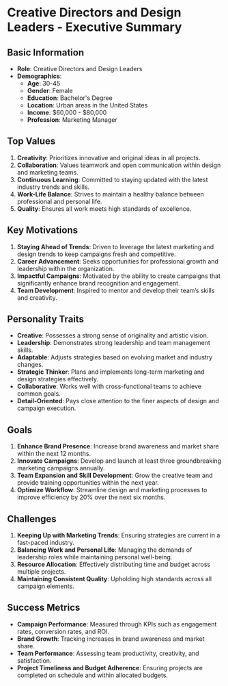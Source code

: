 # Creative Directors and Design Leaders - Executive Summary

## Basic Information
- **Role**: Creative Directors and Design Leaders
- **Demographics**:
  - **Age**: 30-45
  - **Gender**: Female
  - **Education**: Bachelor's Degree
  - **Location**: Urban areas in the United States
  - **Income**: $60,000 - $80,000
  - **Profession**: Marketing Manager

## Top Values
1. **Creativity**: Prioritizes innovative and original ideas in all projects.
2. **Collaboration**: Values teamwork and open communication within design and marketing teams.
3. **Continuous Learning**: Committed to staying updated with the latest industry trends and skills.
4. **Work-Life Balance**: Strives to maintain a healthy balance between professional and personal life.
5. **Quality**: Ensures all work meets high standards of excellence.

## Key Motivations
1. **Staying Ahead of Trends**: Driven to leverage the latest marketing and design trends to keep campaigns fresh and competitive.
2. **Career Advancement**: Seeks opportunities for professional growth and leadership within the organization.
3. **Impactful Campaigns**: Motivated by the ability to create campaigns that significantly enhance brand recognition and engagement.
4. **Team Development**: Inspired to mentor and develop their team’s skills and creativity.

## Personality Traits
- **Creative**: Possesses a strong sense of originality and artistic vision.
- **Leadership**: Demonstrates strong leadership and team management skills.
- **Adaptable**: Adjusts strategies based on evolving market and industry changes.
- **Strategic Thinker**: Plans and implements long-term marketing and design strategies effectively.
- **Collaborative**: Works well with cross-functional teams to achieve common goals.
- **Detail-Oriented**: Pays close attention to the finer aspects of design and campaign execution.

## Goals
1. **Enhance Brand Presence**: Increase brand awareness and market share within the next 12 months.
2. **Innovate Campaigns**: Develop and launch at least three groundbreaking marketing campaigns annually.
3. **Team Expansion and Skill Development**: Grow the creative team and provide training opportunities within the next year.
4. **Optimize Workflow**: Streamline design and marketing processes to improve efficiency by 20% over the next six months.

## Challenges
1. **Keeping Up with Marketing Trends**: Ensuring strategies are current in a fast-paced industry.
2. **Balancing Work and Personal Life**: Managing the demands of leadership roles while maintaining personal well-being.
3. **Resource Allocation**: Effectively distributing time and budget across multiple projects.
4. **Maintaining Consistent Quality**: Upholding high standards across all campaign elements.

## Success Metrics
- **Campaign Performance**: Measured through KPIs such as engagement rates, conversion rates, and ROI.
- **Brand Growth**: Tracking increases in brand awareness and market share.
- **Team Performance**: Assessing team productivity, creativity, and satisfaction.
- **Project Timeliness and Budget Adherence**: Ensuring projects are completed on schedule and within allocated budgets.